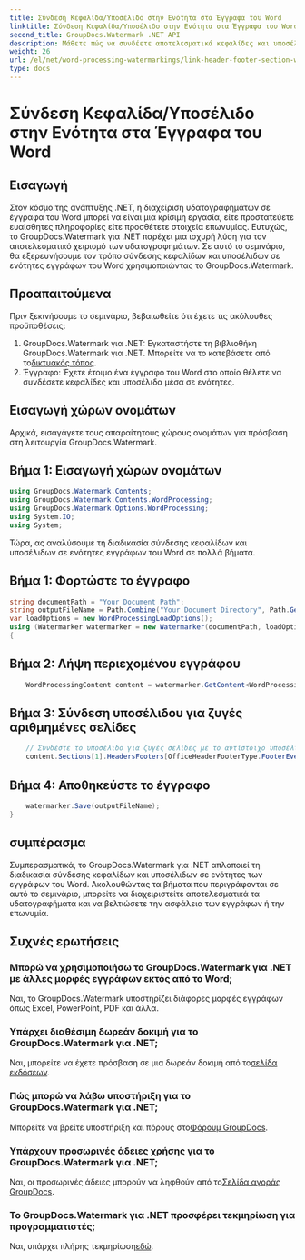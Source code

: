 ```yaml
---
title: Σύνδεση Κεφαλίδα/Υποσέλιδο στην Ενότητα στα Έγγραφα του Word
linktitle: Σύνδεση Κεφαλίδα/Υποσέλιδο στην Ενότητα στα Έγγραφα του Word
second_title: GroupDocs.Watermark .NET API
description: Μάθετε πώς να συνδέετε αποτελεσματικά κεφαλίδες και υποσέλιδα σε ενότητες εγγράφων του Word χρησιμοποιώντας το GroupDocs.Watermark για .NET. Διαχείριση και ασφάλεια εγγράφων.
weight: 26
url: /el/net/word-processing-watermarkings/link-header-footer-section-word-docs/
type: docs
---
```

# Σύνδεση Κεφαλίδα/Υποσέλιδο στην Ενότητα στα Έγγραφα του Word

## Εισαγωγή
Στον κόσμο της ανάπτυξης .NET, η διαχείριση υδατογραφημάτων σε έγγραφα του Word μπορεί να είναι μια κρίσιμη εργασία, είτε προστατεύετε ευαίσθητες πληροφορίες είτε προσθέτετε στοιχεία επωνυμίας. Ευτυχώς, το GroupDocs.Watermark για .NET παρέχει μια ισχυρή λύση για τον αποτελεσματικό χειρισμό των υδατογραφημάτων. Σε αυτό το σεμινάριο, θα εξερευνήσουμε τον τρόπο σύνδεσης κεφαλίδων και υποσέλιδων σε ενότητες εγγράφων του Word χρησιμοποιώντας το GroupDocs.Watermark.
## Προαπαιτούμενα
Πριν ξεκινήσουμε το σεμινάριο, βεβαιωθείτε ότι έχετε τις ακόλουθες προϋποθέσεις:
1. GroupDocs.Watermark για .NET: Εγκαταστήστε τη βιβλιοθήκη GroupDocs.Watermark για .NET. Μπορείτε να το κατεβάσετε από το[δικτυακός τόπος](https://releases.groupdocs.com/Watermark/net/).
2. Έγγραφο: Έχετε έτοιμο ένα έγγραφο του Word στο οποίο θέλετε να συνδέσετε κεφαλίδες και υποσέλιδα μέσα σε ενότητες.

## Εισαγωγή χώρων ονομάτων
Αρχικά, εισαγάγετε τους απαραίτητους χώρους ονομάτων για πρόσβαση στη λειτουργία GroupDocs.Watermark.
## Βήμα 1: Εισαγωγή χώρων ονομάτων
```csharp
using GroupDocs.Watermark.Contents;
using GroupDocs.Watermark.Contents.WordProcessing;
using GroupDocs.Watermark.Options.WordProcessing;
using System.IO;
using System;
```
Τώρα, ας αναλύσουμε τη διαδικασία σύνδεσης κεφαλίδων και υποσέλιδων σε ενότητες εγγράφων του Word σε πολλά βήματα.
## Βήμα 1: Φορτώστε το έγγραφο
```csharp
string documentPath = "Your Document Path";
string outputFileName = Path.Combine("Your Document Directory", Path.GetFileName(documentPath));
var loadOptions = new WordProcessingLoadOptions();
using (Watermarker watermarker = new Watermarker(documentPath, loadOptions))
{
```
## Βήμα 2: Λήψη περιεχομένου εγγράφου
```csharp
    WordProcessingContent content = watermarker.GetContent<WordProcessingContent>();
```
## Βήμα 3: Σύνδεση υποσέλιδου για ζυγές αριθμημένες σελίδες
```csharp
    // Συνδέστε το υποσέλιδο για ζυγές σελίδες με το αντίστοιχο υποσέλιδο στην προηγούμενη ενότητα
    content.Sections[1].HeadersFooters[OfficeHeaderFooterType.FooterEven].IsLinkedToPrevious = true;
```
## Βήμα 4: Αποθηκεύστε το έγγραφο
```csharp
    watermarker.Save(outputFileName);
}
```

## συμπέρασμα
Συμπερασματικά, το GroupDocs.Watermark για .NET απλοποιεί τη διαδικασία σύνδεσης κεφαλίδων και υποσέλιδων σε ενότητες των εγγράφων του Word. Ακολουθώντας τα βήματα που περιγράφονται σε αυτό το σεμινάριο, μπορείτε να διαχειριστείτε αποτελεσματικά τα υδατογραφήματα και να βελτιώσετε την ασφάλεια των εγγράφων ή την επωνυμία.
## Συχνές ερωτήσεις
### Μπορώ να χρησιμοποιήσω το GroupDocs.Watermark για .NET με άλλες μορφές εγγράφων εκτός από το Word;
Ναι, το GroupDocs.Watermark υποστηρίζει διάφορες μορφές εγγράφων όπως Excel, PowerPoint, PDF και άλλα.
### Υπάρχει διαθέσιμη δωρεάν δοκιμή για το GroupDocs.Watermark για .NET;
Ναι, μπορείτε να έχετε πρόσβαση σε μια δωρεάν δοκιμή από το[σελίδα εκδόσεων](https://releases.groupdocs.com/).
### Πώς μπορώ να λάβω υποστήριξη για το GroupDocs.Watermark για .NET;
 Μπορείτε να βρείτε υποστήριξη και πόρους στο[Φόρουμ GroupDocs](https://forum.groupdocs.com/c/watermark/19).
### Υπάρχουν προσωρινές άδειες χρήσης για το GroupDocs.Watermark για .NET;
 Ναι, οι προσωρινές άδειες μπορούν να ληφθούν από το[Σελίδα αγοράς GroupDocs](https://purchase.groupdocs.com/temporary-license/).
### Το GroupDocs.Watermark για .NET προσφέρει τεκμηρίωση για προγραμματιστές;
 Ναι, υπάρχει πλήρης τεκμηρίωση[εδώ](https://tutorials.groupdocs.com/Watermark/net/).